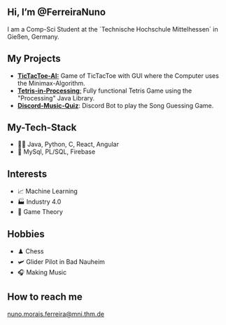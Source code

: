 ## Hi, I’m @FerreiraNuno
I am a Comp-Sci Student at the ´Technische Hochschule Mittelhessen´ in Gießen, Germany.


## My Projects
- [**TicTacToe-AI:**](https://github.com/FerreiraNuno/TicTacToe-AI) Game of TicTacToe with GUI where the Computer uses the Minimax-Algorithm.
- [**Tetris-in-Processing**:](https://github.com/FerreiraNuno/Tetris-in-Processing) Fully functional Tetris Game using the "Processing" Java Library.
- [**Discord-Music-Quiz**](https://github.com/FerreiraNuno/Discord-Music-Quiz): Discord Bot to play the Song Guessing Game.


## My-Tech-Stack
- 👨‍💻 Java, Python, C, React, Angular
- 💽 MySql, PL/SQL, Firebase


## Interests
- 📈 Machine Learning
- 🏭 Industry 4.0
- 🎲 Game Theory

## Hobbies
- ♟️ Chess
- 🛩️ Glider Pilot in Bad Nauheim
- 🎧 Making Music


## How to reach me
nuno.morais.ferreira@mni.thm.de

<!---
FerreiraNuno/FerreiraNuno is a ✨ special ✨ repository because its `README.md` (this file) appears on your GitHub profile.
You can click the Preview link to take a look at your changes.
--->

